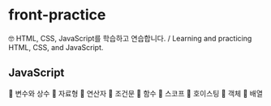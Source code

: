 # front-practice
🤓 HTML, CSS, JavaScript를 학습하고 연습합니다. / Learning and practicing HTML, CSS, and JavaScript. 

## JavaScript
🔹 변수와 상수
🔹 자료형
🔹 연산자
🔹 조건문
🔹 함수
🔹 스코프
🔹 호이스팅
🔹 객체
🔹 배열
